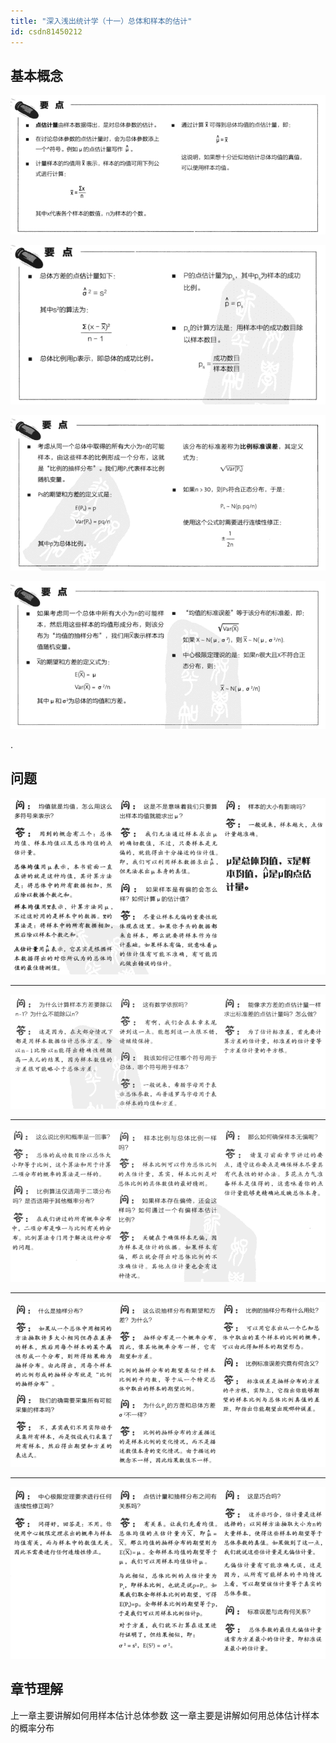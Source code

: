 ```yaml
---
title: "深入浅出统计学（十一）总体和样本的估计"
id: csdn81450212
---
```


## 基本概念

![image.png](../img/f7f5e9e23fab0d786caed841f9117ef2.png)

![image.png](../img/926b2640987326a5721f5a70826dbe7f.png)

![image.png](../img/8cb0b193b7c025885db6d30f451e57dc.png)

![image.png](../img/1a4922eefe07cac4c15936a94a82d01a.png)

.

## 问题

![image.png](../img/acfd309abb7431f6159849b75f33232c.png)

* * *

![image.png](../img/76dbe80fa184122524dfd1a4d61f90d9.png)

* * *

![image.png](../img/a22d1bc3b5c404ecfcfd4127f7d068bb.png)

* * *

![image.png](../img/1536b11d3e61a68bbe80c51fd586069f.png)

* * *

![image.png](../img/3e333d95ccaa045b08376e80b7c0081c.png)

## 章节理解

上一章主要讲解如何用样本估计总体参数
这一章主要是讲解如何用总体估计样本的概率分布